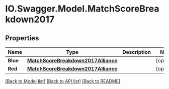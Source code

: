 # IO.Swagger.Model.MatchScoreBreakdown2017
## Properties

Name | Type | Description | Notes
------------ | ------------- | ------------- | -------------
**Blue** | [**MatchScoreBreakdown2017Alliance**](MatchScoreBreakdown2017Alliance.md) |  | [optional] 
**Red** | [**MatchScoreBreakdown2017Alliance**](MatchScoreBreakdown2017Alliance.md) |  | [optional] 

[[Back to Model list]](../README.md#documentation-for-models) [[Back to API list]](../README.md#documentation-for-api-endpoints) [[Back to README]](../README.md)


